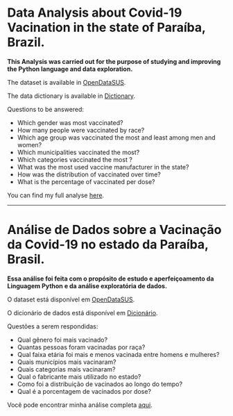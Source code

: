 # Data Analysis about Covid-19 Vacination in the state of Paraíba, Brazil.
 
**This Analysis was carried out for the purpose of studying and improving the Python language and data exploration.**

The dataset is available in [OpenDataSUS](https://opendatasus.saude.gov.br/dataset/covid-19-vacinacao/resource/10aed154-04c8-4cf4-b78a-8f0fa1bc5af4).

The data dictionary is available in [Dictionary](https://opendatasus.saude.gov.br/dataset/covid-19-vacinacao/resource/a8308b58-8898-4c6d-8119-400c722c71b5).

Questions to be answered: 
* Which gender was most vaccinated?
* How many people were vaccinated by race?
* Which age group was vaccinated the most and least among men and women?
* Which municipalities vaccinated the most?
* Which categories vaccinated the most ?
* What was the most used vaccine manufacturer in the state?
* How was the distribution of vaccinated over time?
* What is the percentage of vaccinated per dose?

You can find my full analyse [here](https://github.com/RaFrancelino/Data_Analysis_Covid19/blob/main/Notebooks/Analise_dados_covid19.ipynb).

-----------------------------------------------------------------------------------------------------------------------------------------------------------------------------------
# Análise de Dados sobre a Vacinação da Covid-19 no estado da Paraíba, Brasil.

**Essa análise foi feita com o propósito de estudo e aperfeiçoamento da Linguagem Python e da análise exploratória de dados.**

O dataset está disponível em [OpenDataSUS](https://opendatasus.saude.gov.br/dataset/covid-19-vacinacao/resource/10aed154-04c8-4cf4-b78a-8f0fa1bc5af4).

O dicionário de dados está disponível em [Dicionário](https://opendatasus.saude.gov.br/dataset/covid-19-vacinacao/resource/a8308b58-8898-4c6d-8119-400c722c71b5).

Questões a serem respondidas:
* Qual gênero foi mais vacinado?
* Quantas pessoas foram vacinadas por raça?
* Qual faixa etária foi mais e menos vacinada entre homens e mulheres?
* Quais municípios mais vacinaram?
* Quais categorias mais vacinaram?
* Qual o fabricante mais utilizado no estado?
* Como foi a distribuição de vacinados ao longo do tempo?
* Qual é a porcentagem de vacinados por dose?

Você pode encontrar minha análise completa [aqui](https://github.com/RaFrancelino/Data_Analysis_Covid19/blob/main/Notebooks/Analise_dados_covid19.ipynb).
